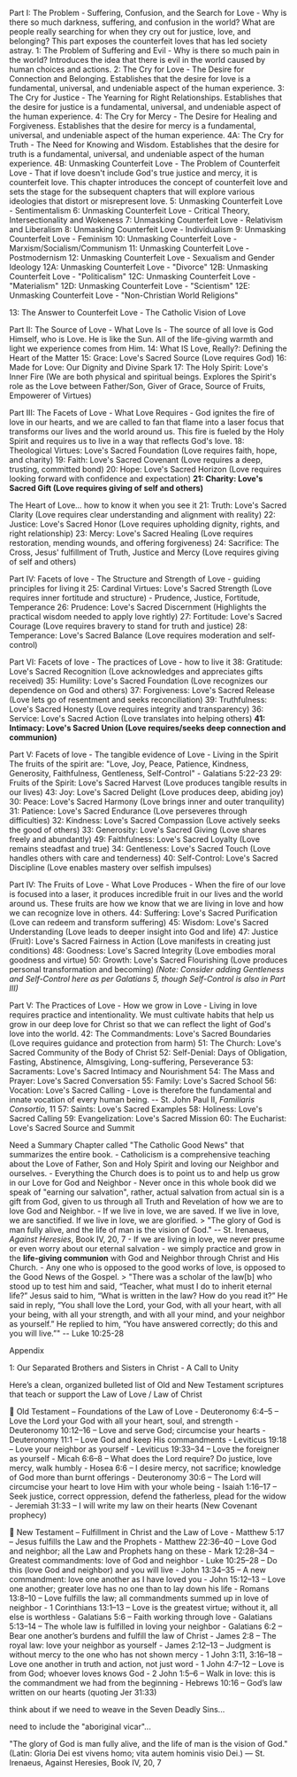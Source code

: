 Part I: The Problem - Suffering, Confusion, and the Search for Love - Why is there so much darkness, suffering, and confusion in the world? What are people really searching for when they cry out for justice, love, and belonging? This part exposes the counterfeit loves that has led society astray.
1: The Problem of Suffering and Evil - Why is there so much pain in the world? Introduces the idea that there is evil in the world caused by human choices and actions.
2: The Cry for Love - The Desire for Connection and Belonging. Establishes that the desire for love is a fundamental, universal, and undeniable aspect of the human experience.
3: The Cry for Justice - The Yearning for Right Relationships. Establishes that the desire for justice is a fundamental, universal, and undeniable aspect of the human experience.
4: The Cry for Mercy - The Desire for Healing and Forgiveness. Establishes that the desire for mercy is a fundamental, universal, and undeniable aspect of the human experience.
4A: The Cry for Truth - The Need for Knowing and Wisdom. Establishes that the desire for truth is a fundamental, universal, and undeniable aspect of the human experience.
4B: Unmasking Counterfeit Love - The Problem of Counterfeit Love - That if love doesn't include God's true justice and mercy, it is counterfeit love. This chapter introduces the concept of counterfeit love and sets the stage for the subsequent chapters that will explore various ideologies that distort or misrepresent love.
5: Unmasking Counterfeit Love - Sentimentalism
6: Unmasking Counterfeit Love - Critical Theory, Intersectionality and Wokeness
7: Unmasking Counterfeit Love - Relativism and Liberalism
8: Unmasking Counterfeit Love - Individualism
9: Unmasking Counterfeit Love - Feminism
10: Unmasking Counterfeit Love - Marxism/Socialism/Communism
11: Unmasking Counterfeit Love - Postmodernism
12: Unmasking Counterfeit Love - Sexualism and Gender Ideology
12A: Unmasking Counterfeit Love - "Divorce"
12B: Unmasking Counterfeit Love - "Politicalism"
12C: Unmasking Counterfeit Love - "Materialism"
12D: Unmasking Counterfeit Love - "Scientism"
12E: Unmasking Counterfeit Love - "Non-Christian World Religions"

13: The Answer to Counterfeit Love - The Catholic Vision of Love

Part II: The Source of Love - What Love Is - The source of all love is God Himself, who is Love. He is like the Sun. All of the life-giving warmth and light we experience comes from Him.
14: What IS Love, Really?: Defining the Heart of the Matter
15: Grace: Love's Sacred Source (Love requires God)
16: Made for Love: Our Dignity and Divine Spark
17: The Holy Spirit: Love's Inner Fire (We are both physical and spiritual beings. Explores the Spirit's role as the Love between Father/Son, Giver of Grace, Source of Fruits, Empowerer of Virtues)

Part III: The Facets of Love - What Love Requires - God ignites the fire of love in our hearts, and we are called to fan that flame into a laser focus that transforms our lives and the world around us. This fire is fueled by the Holy Spirit and requires us to live in a way that reflects God's love.
18: Theological Virtues: Love's Sacred Foundation (Love requires faith, hope, and charity)
19: Faith: Love's Sacred Covenant (Love requires a deep, trusting, committed bond)
20: Hope: Love's Sacred Horizon (Love requires looking forward with confidence and expectation)
**21: Charity: Love's Sacred Gift (Love requires giving of self and others)**

The Heart of Love... how to know it when you see it
21: Truth: Love's Sacred Clarity (Love requires clear understanding and alignment with reality)
22: Justice: Love's Sacred Honor (Love requires upholding dignity, rights, and right relationship)
23: Mercy: Love's Sacred Healing (Love requires restoration, mending wounds, and offering forgiveness)
24: Sacrifice: The Cross, Jesus' fulfillment of Truth, Justice and Mercy (Love requires giving of self and others)


Part IV: Facets of love - The Structure and Strength of Love - guiding principles for living it
25: Cardinal Virtues: Love's Sacred Strength (Love requires inner fortitude and structure) - Prudence, Justice, Fortitude, Temperance
26: Prudence: Love's Sacred Discernment (Highlights the practical wisdom needed to apply love rightly)
27: Fortitude: Love's Sacred Courage (Love requires bravery to stand for truth and justice)
28: Temperance: Love's Sacred Balance (Love requires moderation and self-control)

Part VI: Facets of love - The practices of Love - how to live it
38: Gratitude: Love's Sacred Recognition (Love acknowledges and appreciates gifts received)
35: Humility: Love's Sacred Foundation (Love recognizes our dependence on God and others)
37: Forgiveness: Love's Sacred Release (Love lets go of resentment and seeks reconciliation)
39: Truthfulness: Love's Sacred Honesty (Love requires integrity and transparency)
36: Service: Love's Sacred Action (Love translates into helping others)
**41: Intimacy: Love's Sacred Union (Love requires/seeks deep connection and communion)**


Part V: Facets of love - The tangible evidence of Love - Living in the Spirit
The fruits of the spirit are: "Love, Joy, Peace, Patience, Kindness, Generosity, Faithfulness, Gentleness, Self-Control" - Galatians 5:22-23
29: Fruits of the Spirit: Love's Sacred Harvest (Love produces tangible results in our lives)
43: Joy: Love's Sacred Delight (Love produces deep, abiding joy)
30: Peace: Love's Sacred Harmony (Love brings inner and outer tranquility)
31: Patience: Love's Sacred Endurance (Love perseveres through difficulties)
32: Kindness: Love's Sacred Compassion (Love actively seeks the good of others)
33: Generosity: Love's Sacred Giving (Love shares freely and abundantly)
49: Faithfulness: Love's Sacred Loyalty (Love remains steadfast and true)
34: Gentleness: Love's Sacred Touch (Love handles others with care and tenderness)
40: Self-Control: Love's Sacred Discipline (Love enables mastery over selfish impulses)




Part IV: The Fruits of Love - What Love Produces - When the fire of our love is focused into a laser, it produces incredible fruit in our lives and the world around us. These fruits are how we know that we are living in love and how we can recognize love in others.
44: Suffering: Love's Sacred Purification (Love can redeem and transform suffering)
45: Wisdom: Love's Sacred Understanding (Love leads to deeper insight into God and life)
47: Justice (Fruit): Love's Sacred Fairness in Action (Love manifests in creating just conditions)
48: Goodness: Love's Sacred Integrity (Love embodies moral goodness and virtue)
50: Growth: Love's Sacred Flourishing (Love produces personal transformation and becoming)
*(Note: Consider adding Gentleness and Self-Control here as per Galatians 5, though Self-Control is also in Part III)*

Part V: The Practices of Love - How we grow in Love - Living in love requires practice and intentionality. We must cultivate habits that help us grow in our deep love for Christ so that we can reflect the light of God's love into the world.
42: The Commandments: Love's Sacred Boundaries (Love requires guidance and protection from harm)
51: The Church: Love's Sacred Community of the Body of Christ
52: Self-Denial: Days of Obligation, Fasting, Abstinence, Almsgiving, Long-suffering, Perseverance
53: Sacraments: Love's Sacred Intimacy and Nourishment
54: The Mass and Prayer: Love's Sacred Conversation
55: Family: Love's Sacred School
56: Vocation: Love's Sacred Calling - Love is therefore the fundamental and innate vocation of every human being. -- St. John Paul II, *Familiaris Consortio*, 11
57: Saints: Love's Sacred Examples
58: Holiness: Love's Sacred Calling
59: Evangelization: Love's Sacred Mission
60: The Eucharist: Love's Sacred Source and Summit




Need a Summary Chapter called "The Catholic Good News" that summarizes the entire book.
	- Catholicism is a comprehensive teaching about the Love of Father, Son and Holy Spirit and loving our Neighbor and ourselves.
	- Everything the Church does is to point us to and help us grow in our Love for God and Neighbor
	- Never once in this whole book did we speak of "earning our salvation", rather, actual salvation from actual sin is a gift from God, given to us through all Truth and Revelation of how we are to love God and Neighbor.
	- If we live in love, we are saved. If we live in love, we are sanctified. If we live in love, we are glorified.
	> "The glory of God is man fully alive, and the life of man is the vision of God." -- St. Irenaeus, *Against Heresies*, Book IV, 20, 7
    - If we are living in love, we never presume or even worry about our eternal salvation - we simply practice and grow in the **life-giving communion** with God and Neighbor through Christ and His Church.
	- Any one who is opposed to the good works of love, is opposed to the Good News of the Gospel.
	> "There was a scholar of the law[b] who stood up to test him and said, “Teacher, what must I do to inherit eternal life?” Jesus said to him, “What is written in the law? How do you read it?” He said in reply, “You shall love the Lord, your God, with all your heart, with all your being, with all your strength, and with all your mind, and your neighbor as yourself.” He replied to him, “You have answered correctly; do this and you will live.”" -- Luke 10:25-28

Appendix

1: Our Separated Brothers and Sisters in Christ - A Call to Unity



Here’s a clean, organized bulleted list of Old and New Testament scriptures that teach or support the Law of Love / Law of Christ


📖 Old Testament – Foundations of the Law of Love
	-   Deuteronomy 6:4–5 – Love the Lord your God with all your heart, soul, and strength
	-   Deuteronomy 10:12–16 – Love and serve God; circumcise your hearts
	-   Deuteronomy 11:1 – Love God and keep His commandments
	-   Leviticus 19:18 – Love your neighbor as yourself
	-   Leviticus 19:33–34 – Love the foreigner as yourself
	-   Micah 6:6–8 – What does the Lord require? Do justice, love mercy, walk humbly
	-   Hosea 6:6 – I desire mercy, not sacrifice; knowledge of God more than burnt offerings
	-   Deuteronomy 30:6 – The Lord will circumcise your heart to love Him with your whole being
	-   Isaiah 1:16–17 – Seek justice, correct oppression, defend the fatherless, plead for the widow
	-   Jeremiah 31:33 – I will write my law on their hearts (New Covenant prophecy)

📖 New Testament – Fulfillment in Christ and the Law of Love
	-   Matthew 5:17 – Jesus fulfills the Law and the Prophets
	-   Matthew 22:36–40 – Love God and neighbor; all the Law and Prophets hang on these
	-   Mark 12:28–34 – Greatest commandments: love of God and neighbor
	-   Luke 10:25–28 – Do this (love God and neighbor) and you will live
	-   John 13:34–35 – A new commandment: love one another as I have loved you
	-   John 15:12–13 – Love one another; greater love has no one than to lay down his life
	-   Romans 13:8–10 – Love fulfills the law; all commandments summed up in love of neighbor
	-   1 Corinthians 13:1–13 – Love is the greatest virtue; without it, all else is worthless
	-   Galatians 5:6 – Faith working through love
	-   Galatians 5:13–14 – The whole law is fulfilled in loving your neighbor
	-   Galatians 6:2 – Bear one another’s burdens and fulfill the law of Christ
	-   James 2:8 – The royal law: love your neighbor as yourself
	-   James 2:12–13 – Judgment is without mercy to the one who has not shown mercy
	-   1 John 3:11, 3:16–18 – Love one another in truth and action, not just word
	-   1 John 4:7–12 – Love is from God; whoever loves knows God
	-   2 John 1:5–6 – Walk in love: this is the commandment we had from the beginning
	-   Hebrews 10:16 – God’s law written on our hearts (quoting Jer 31:33)


think about if we need to weave in the Seven Deadly Sins...

need to include the "aboriginal vicar"...


"The glory of God is man fully alive, and the life of man is the vision of God."
(Latin: Gloria Dei est vivens homo; vita autem hominis visio Dei.)
— St. Irenaeus, Against Heresies, Book IV, 20, 7

